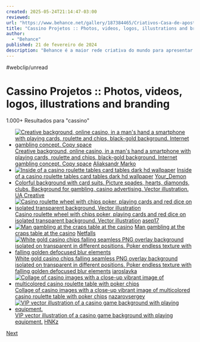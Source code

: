 ```yaml
---
created: 2025-05-24T21:14:47-03:00
reviewed:
url: "https://www.behance.net/gallery/187384465/Criativos-Casa-de-apostas?tracking_source=search_projects|cassino&l=75"
title: "Cassino Projetos :: Photos, videos, logos, illustrations and branding"
author:
  - "Behance"
published: 21 de fevereiro de 2024
description: "Behance é a maior rede criativa do mundo para apresentar e descobrir trabalhos criativos cassino"
---
```


#webclip/unread

# Cassino Projetos :: Photos, videos, logos, illustrations and branding

1.000+ Resultados para "cassino"

- [![Creative background, online casino, in a man's hand a smartphone with playing cards, roulette and chips, black-gold background. Internet gambling concept. Copy space](https://t3.ftcdn.net/jpg/03/81/09/74/240_F_381097487_94pHUtJAyQ9AeueDT8Xw0pPfoQYeIKjH.jpg)](https://stock.adobe.com/br/381097487?as_channel=adobe_com&as_campclass=brand&as_campaign=srp-raill&as_source=behance_net&as_camptype=acquisition&as_audience=users&as_content=thumbnail-click&promoid=J7XBWPPS&mv=other)
	[Creative background, online casino, in a man's hand a smartphone with playing cards, roulette and chips, black-gold background. Internet gambling concept. Copy space](https://stock.adobe.com/br/381097487?as_channel=adobe_com&as_campclass=brand&as_campaign=srp-raill&as_source=behance_net&as_camptype=acquisition&as_audience=users&as_content=thumbnail-click&promoid=J7XBWPPS&mv=other)
	[
	Aliaksandr Marko
	](https://stock.adobe.com/br/381097487?as_channel=adobe_com&as_campclass=brand&as_campaign=srp-raill&as_source=behance_net&as_camptype=acquisition&as_audience=users&as_content=thumbnail-click&promoid=J7XBWPPS&mv=other)
- [![Inside of a casino roulette tables card tables dark hd wallpaper](https://t3.ftcdn.net/jpg/05/97/10/52/240_F_597105282_oLKJBwgWj6n0d7lg2l8eqSdeSfSTvVZ3.jpg)](https://stock.adobe.com/br/597105282?as_channel=adobe_com&as_campclass=brand&as_campaign=srp-raill&as_source=behance_net&as_camptype=acquisition&as_audience=users&as_content=thumbnail-click&promoid=J7XBWPPS&mv=other)
	[Inside of a casino roulette tables card tables dark hd wallpaper](https://stock.adobe.com/br/597105282?as_channel=adobe_com&as_campclass=brand&as_campaign=srp-raill&as_source=behance_net&as_camptype=acquisition&as_audience=users&as_content=thumbnail-click&promoid=J7XBWPPS&mv=other)
	[
	Your\_Demon
	](https://stock.adobe.com/br/597105282?as_channel=adobe_com&as_campclass=brand&as_campaign=srp-raill&as_source=behance_net&as_camptype=acquisition&as_audience=users&as_content=thumbnail-click&promoid=J7XBWPPS&mv=other)
- 	[Colorful background with card suits. Picture spades, hearts, diamonds, clubs. Background for gambling, casino advertising. Vector illustration.](https://stock.adobe.com/br/276297089?as_channel=adobe_com&as_campclass=brand&as_campaign=srp-raill&as_source=behance_net&as_camptype=acquisition&as_audience=users&as_content=thumbnail-click&promoid=J7XBWPPS&mv=other)
	[UA Creative](https://stock.adobe.com/br/276297089?as_channel=adobe_com&as_campclass=brand&as_campaign=srp-raill&as_source=behance_net&as_camptype=acquisition&as_audience=users&as_content=thumbnail-click&promoid=J7XBWPPS&mv=other)
- [![Casino roulette wheel with chips poker, playing cards and red dice on isolated transparent background. Vector illustration ](https://t3.ftcdn.net/jpg/03/14/08/16/240_F_314081637_gOUGdLoD6fItI1Fno0S1bOreVJojEIkk.jpg)](https://stock.adobe.com/br/314081637?as_channel=adobe_com&as_campclass=brand&as_campaign=srp-raill&as_source=behance_net&as_camptype=acquisition&as_audience=users&as_content=thumbnail-click&promoid=J7XBWPPS&mv=other)
	[Casino roulette wheel with chips poker, playing cards and red dice on isolated transparent background. Vector illustration](https://stock.adobe.com/br/314081637?as_channel=adobe_com&as_campclass=brand&as_campaign=srp-raill&as_source=behance_net&as_camptype=acquisition&as_audience=users&as_content=thumbnail-click&promoid=J7XBWPPS&mv=other)
	[
	asep17
	](https://stock.adobe.com/br/314081637?as_channel=adobe_com&as_campclass=brand&as_campaign=srp-raill&as_source=behance_net&as_camptype=acquisition&as_audience=users&as_content=thumbnail-click&promoid=J7XBWPPS&mv=other)
- [![Man gambling at the craps table at the casino](https://t4.ftcdn.net/jpg/04/04/25/33/240_F_404253393_PFHsPALQU06RaNodR73yVyu0HpqiSNQi.jpg)](https://stock.adobe.com/br/404253393?as_channel=adobe_com&as_campclass=brand&as_campaign=srp-raill&as_source=behance_net&as_camptype=acquisition&as_audience=users&as_content=thumbnail-click&promoid=J7XBWPPS&mv=other)
	[Man gambling at the craps table at the casino](https://stock.adobe.com/br/404253393?as_channel=adobe_com&as_campclass=brand&as_campaign=srp-raill&as_source=behance_net&as_camptype=acquisition&as_audience=users&as_content=thumbnail-click&promoid=J7XBWPPS&mv=other)
	[
	Netfalls
	](https://stock.adobe.com/br/404253393?as_channel=adobe_com&as_campclass=brand&as_campaign=srp-raill&as_source=behance_net&as_camptype=acquisition&as_audience=users&as_content=thumbnail-click&promoid=J7XBWPPS&mv=other)
- [![White gold casino chips falling seamless PNG overlay background isolated on transparent in different positions. Poker endless texture with falling golden defocused blur elements](https://t4.ftcdn.net/jpg/05/32/94/31/240_F_532943145_fjJt6lwegdBDJpOmivbdt0S4E0Qb6Ujg.jpg)](https://stock.adobe.com/br/532943145?as_channel=adobe_com&as_campclass=brand&as_campaign=srp-raill&as_source=behance_net&as_camptype=acquisition&as_audience=users&as_content=thumbnail-click&promoid=J7XBWPPS&mv=other)
	[White gold casino chips falling seamless PNG overlay background isolated on transparent in different positions. Poker endless texture with falling golden defocused blur elements](https://stock.adobe.com/br/532943145?as_channel=adobe_com&as_campclass=brand&as_campaign=srp-raill&as_source=behance_net&as_camptype=acquisition&as_audience=users&as_content=thumbnail-click&promoid=J7XBWPPS&mv=other)
	[
	iaroslavka
	](https://stock.adobe.com/br/532943145?as_channel=adobe_com&as_campclass=brand&as_campaign=srp-raill&as_source=behance_net&as_camptype=acquisition&as_audience=users&as_content=thumbnail-click&promoid=J7XBWPPS&mv=other)
- [![Collage of casino images with a close-up vibrant image of multicolored casino roulette table with poker chips](https://t3.ftcdn.net/jpg/02/14/07/76/240_F_214077691_8OCmrKTMw4BgDR6i4YDJO1lGvSr2RuGQ.jpg)](https://stock.adobe.com/br/214077691?as_channel=adobe_com&as_campclass=brand&as_campaign=srp-raill&as_source=behance_net&as_camptype=acquisition&as_audience=users&as_content=thumbnail-click&promoid=J7XBWPPS&mv=other)
	[Collage of casino images with a close-up vibrant image of multicolored casino roulette table with poker chips](https://stock.adobe.com/br/214077691?as_channel=adobe_com&as_campclass=brand&as_campaign=srp-raill&as_source=behance_net&as_camptype=acquisition&as_audience=users&as_content=thumbnail-click&promoid=J7XBWPPS&mv=other)
	[
	nazarovsergey
	](https://stock.adobe.com/br/214077691?as_channel=adobe_com&as_campclass=brand&as_campaign=srp-raill&as_source=behance_net&as_camptype=acquisition&as_audience=users&as_content=thumbnail-click&promoid=J7XBWPPS&mv=other)
- [![VIP vector illustration of a casino game background with playing equipment.](https://t3.ftcdn.net/jpg/05/08/77/00/240_F_508770027_BKBg5dJgrEEuuM6BhOQUeTntitTygUbz.jpg)](https://stock.adobe.com/br/508770027?as_channel=adobe_com&as_campclass=brand&as_campaign=srp-raill&as_source=behance_net&as_camptype=acquisition&as_audience=users&as_content=thumbnail-click&promoid=J7XBWPPS&mv=other)
	[VIP vector illustration of a casino game background with playing equipment.](https://stock.adobe.com/br/508770027?as_channel=adobe_com&as_campclass=brand&as_campaign=srp-raill&as_source=behance_net&as_camptype=acquisition&as_audience=users&as_content=thumbnail-click&promoid=J7XBWPPS&mv=other)
	[HNKz](https://stock.adobe.com/br/508770027?as_channel=adobe_com&as_campclass=brand&as_campaign=srp-raill&as_source=behance_net&as_camptype=acquisition&as_audience=users&as_content=thumbnail-click&promoid=J7XBWPPS&mv=other)

[Next](https://www.behance.net/gallery/187384465/Criativos-Casa-de-apostas?tracking_source=search_projects%7Ccassino&l=75&after=MTIw)